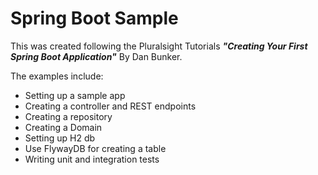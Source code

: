 # Spring Boot Sample

This was created following the Pluralsight Tutorials **_"Creating Your First Spring Boot Application"_** By Dan Bunker.

The examples include:
- Setting up a sample app
- Creating a controller and REST endpoints
- Creating a repository
- Creating a Domain
- Setting up H2 db
- Use FlywayDB for creating a table
- Writing unit and integration tests
